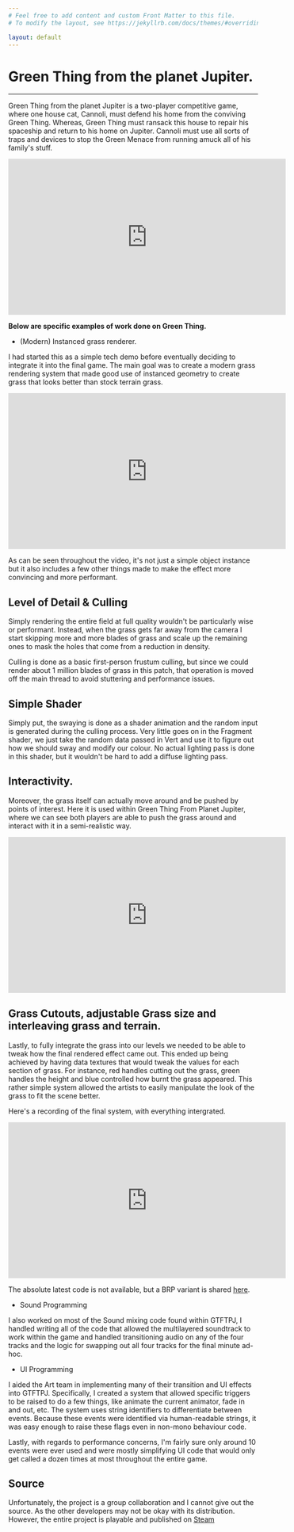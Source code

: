 ```yaml
---
# Feel free to add content and custom Front Matter to this file.
# To modify the layout, see https://jekyllrb.com/docs/themes/#overriding-theme-defaults

layout: default
---
```

# Green Thing from the planet Jupiter.
---
Green Thing from the planet Jupiter is a two-player competitive game, where one house cat, Cannoli, must defend his home from the conviving Green Thing. Whereas, Green Thing must ransack this house to repair his spaceship and return to his home on Jupiter. Cannoli must use all sorts of traps and devices to stop the Green Menace from running amuck all of his family's stuff.

<iframe width="560" height="315" src="https://video.fastly.steamstatic.com/store_trailers/257097824/movie480_vp9.webm?t=1744043959" title="Steam Trailier" frameborder="0" allow="accelerometer; autoplay; clipboard-write; encrypted-media; gyroscope; picture-in-picture; web-share" referrerpolicy="strict-origin-when-cross-origin" allowfullscreen></iframe>

**Below are specific examples of work done on Green Thing.**

- (Modern) Instanced grass renderer.

I had started this as a simple tech demo before eventually deciding to integrate it into the final game. The main goal was to create a modern grass rendering system that made good use of instanced geometry to create grass that looks better than stock terrain grass.

<iframe width="560" height="315" src="https://www.youtube.com/embed/J0mvgeY_9kk?si=ot50NbyKxHYxLtbz" title="YouTube video player" frameborder="0" allow="accelerometer; autoplay; clipboard-write; encrypted-media; gyroscope; picture-in-picture; web-share" referrerpolicy="strict-origin-when-cross-origin" allowfullscreen></iframe>

As can be seen throughout the video, it's not just a simple object instance but it also includes a few other things made to make the effect more convincing and more performant.

## Level of Detail & Culling

Simply rendering the entire field at full quality wouldn't be particularly wise or performant. Instead, when the grass gets far away from the camera I start skipping more and more blades of grass and scale up the remaining ones to mask the holes that come from a reduction in density. 

Culling is done as a basic first-person frustum culling, but since we could render about 1 million blades of grass in this patch, that operation is moved off the main thread to avoid stuttering and performance issues.

## Simple Shader

Simply put, the swaying is done as a shader animation and the random input is generated during the culling process. Very little goes on in the Fragment shader, we just take the random data passed in Vert and use it to figure out how we should sway and modify our colour. No actual lighting pass is done in this shader, but it wouldn't be hard to add a diffuse lighting pass.

## Interactivity.

Moreover, the grass itself can actually move around and be pushed by points of interest. Here it is used within Green Thing From Planet Jupiter, where we can see both players are able to push the grass around and interact with it in a semi-realistic way.

<iframe width="560" height="315" src="https://www.youtube.com/embed/LVUKe8MDisk?si=xDWlC8kkXGDLS6nf" title="YouTube video player" frameborder="0" allow="accelerometer; autoplay; clipboard-write; encrypted-media; gyroscope; picture-in-picture; web-share" referrerpolicy="strict-origin-when-cross-origin" allowfullscreen></iframe>

## Grass Cutouts, adjustable Grass size and interleaving grass and terrain.

Lastly, to fully integrate the grass into our levels we needed to be able to tweak how the final rendered effect came out. This ended up being achieved by having data textures that would tweak the values for each section of grass. For instance, red handles cutting out the grass, green handles the height and blue controlled how burnt the grass appeared. This rather simple system allowed the artists to easily manipulate the look of the grass to fit the scene better.

Here's a recording of the final system, with everything intergrated.

<iframe width="560" height="315" src="https://www.youtube.com/embed/vYgrUmE_7z8?si=iNx4gKnjeBgZVbkI" title="YouTube video player" frameborder="0" allow="accelerometer; autoplay; clipboard-write; encrypted-media; gyroscope; picture-in-picture; web-share" referrerpolicy="strict-origin-when-cross-origin" allowfullscreen></iframe>

The absolute latest code is not available, but a BRP variant is shared [here](https://github.com/Colin12345678910/InstancedGrass).

- Sound Programming

I also worked on most of the Sound mixing code found within GTFTPJ, I handled writing all of the code that allowed the multilayered soundtrack to work within the game and handled transitioning audio on any of the four tracks and the logic for swapping out all four tracks for the final minute ad-hoc.

- UI Programming

I aided the Art team in implementing many of their transition and UI effects into GTFTPJ. Specifically, I created a system that allowed specific triggers to be raised to do a few things, like animate the current animator, fade in and out, etc. The system uses string identifiers to differentiate between events. Because these events were identified via human-readable strings, it was easy enough to raise these flags even in non-mono behaviour code.

Lastly, with regards to performance concerns, I'm fairly sure only around 10 events were ever used and were mostly simplifying UI code that would only get called a dozen times at most throughout the entire game.

## Source

Unfortunately, the project is a group collaboration and I cannot give out the source. As the other developers may not be okay with its distribution. However, the entire project is playable and published on [Steam](https://store.steampowered.com/app/3338200/Green_Thing_From_The_Planet_Jupiter/)